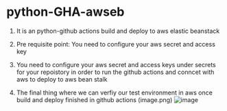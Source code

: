 # python-GHA-awseb
1. It is an python-github actions build and deploy to aws elastic beanstack

2. Pre requisite point: You need to configure your aws secret and access key 
3. You need to configure your aws secret and access keys under secrets for your repoistory in order to run the github actions and conncet with aws to deploy to aws bean stalk
4. The final thing where we can verfiy our test environment in aws once build and deploy finished in github actions
(image.png)
![image](https://github.com/anilsree6/python-GHA-awseb/assets/149375170/ee06fb3c-c0bc-4ec1-ae28-7a8c322e5f94)

